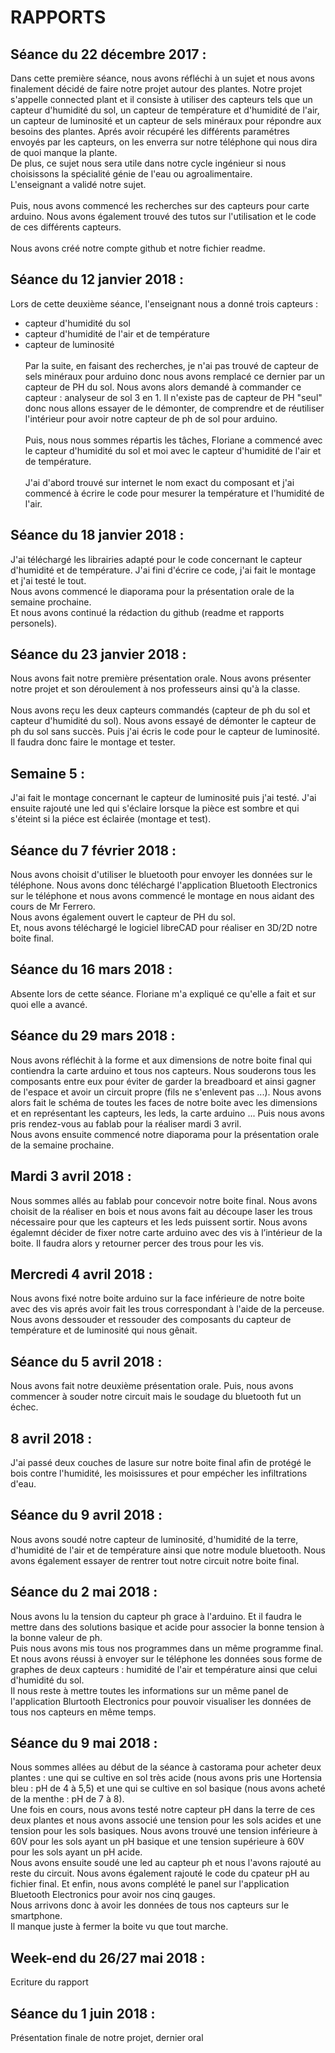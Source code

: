 
<h1> RAPPORTS </h1>

<h2> Séance du 22 décembre 2017 : </h2>

Dans cette première séance, nous avons réfléchi à un sujet et nous avons finalement décidé de faire notre projet autour des plantes. Notre projet s'appelle connected plant et il consiste à utiliser des capteurs tels que un capteur d'humidité du sol, un capteur de température et d'humidité de l'air, un capteur de luminosité et un capteur de sels minéraux pour répondre aux besoins des plantes. Aprés avoir récupéré les différents paramétres envoyés par les capteurs, on les enverra sur notre téléphone qui nous dira de quoi manque la plante. </br>
De plus, ce sujet nous sera utile dans notre cycle ingénieur si nous choisissons la spécialité génie de l'eau ou agroalimentaire.<br>
L'enseignant a validé notre sujet. </br> </br>
Puis, nous avons commencé les recherches sur des capteurs pour carte arduino. Nous avons également trouvé des tutos sur l'utilisation et le code de ces différents capteurs.</br> </br>
Nous avons créé notre compte github et notre fichier readme.

<h2> Séance du 12 janvier 2018 : </h2>

Lors de cette deuxième séance, l'enseignant nous a donné trois capteurs : 
- capteur d'humidité du sol
- capteur d'humidité de l'air et de température
- capteur de luminosité </br></br>
Par la suite, en faisant des recherches, je n'ai pas trouvé de capteur de sels minéraux pour arduino donc nous avons remplacé ce dernier par un capteur de PH du sol. Nous avons alors demandé à commander ce capteur : analyseur de sol 3 en 1. Il n'existe pas de capteur de PH "seul" donc nous allons essayer de le démonter, de comprendre et de réutiliser l'intérieur pour avoir notre capteur de ph de sol pour arduino.</br> </br>
Puis, nous nous sommes répartis les tâches, Floriane a commencé avec le capteur d'humidité du sol et moi avec le capteur d'humidité de l'air et de température. </br> </br>
J'ai d'abord trouvé sur internet le nom exact du composant et j'ai commencé à écrire le code pour mesurer la température et l'humidité de l'air.

<h2> Séance du 18 janvier 2018 : </h2>

J'ai téléchargé les librairies adapté pour le code concernant le capteur d'humidité et de température.
J'ai fini d'écrire ce code, j'ai fait le montage et j'ai testé le tout. </br>  Nous avons commencé le diaporama pour la présentation orale de la semaine prochaine. </br> Et nous avons continué la rédaction du github (readme et rapports personels).

<h2> Séance du 23 janvier 2018 : </h2>

Nous avons fait notre première présentation orale. Nous avons présenter notre projet et son déroulement à nos professeurs ainsi qu'à la classe. </br> </br>
Nous avons reçu les deux capteurs commandés (capteur de ph du sol et capteur d'humidité du sol). Nous avons essayé de démonter le capteur de ph du sol sans succès. Puis j'ai écris le code pour le capteur de luminosité. Il faudra donc faire le montage et tester.

<h2> Semaine 5 : </h2>

J'ai fait le montage concernant le capteur de luminosité puis j'ai testé. J'ai ensuite rajouté une led qui s'éclaire lorsque la pièce est sombre et qui s'éteint si la piéce est éclairée (montage et test).

<h2> Séance du 7 février 2018 : </h2>

Nous avons choisit d'utiliser le bluetooth pour envoyer les données sur le téléphone. Nous avons donc téléchargé l'application Bluetooth Electronics sur le téléphone et nous avons commencé le montage en nous aidant des cours de Mr Ferrero. </br> 
Nous avons également ouvert le capteur de PH du sol. </br>
Et, nous avons téléchargé le logiciel libreCAD pour réaliser en 3D/2D notre boite final.

<h2> Séance du 16 mars 2018 : </h2>

Absente lors de cette séance. Floriane m'a expliqué ce qu'elle a fait et sur quoi elle a avancé.

<h2> Séance du 29 mars 2018 : </h2>

Nous avons réfléchit à la forme et aux dimensions de notre boite final qui contiendra la carte arduino et tous nos capteurs. Nous souderons tous les composants entre eux pour éviter de garder la breadboard et ainsi gagner de l'espace et avoir un circuit propre (fils ne s'enlevent pas ...). Nous avons alors fait le schéma de toutes les faces de notre boite avec les dimensions et en représentant les capteurs, les leds, la carte arduino ... Puis nous avons pris rendez-vous au fablab pour la réaliser mardi 3 avril. </br>
Nous avons ensuite commencé notre diaporama pour la présentation orale de la semaine prochaine.

<h2> Mardi 3 avril 2018 : </h2>

Nous sommes allés au fablab pour concevoir notre boite final. Nous avons choisit de la réaliser en bois et nous avons fait au découpe laser les trous nécessaire pour que les capteurs et les leds puissent sortir. Nous avons égalemnt décider de fixer notre carte arduino avec des vis à l’intérieur de la boite. Il faudra alors y retourner percer des trous pour les vis.

<h2> Mercredi 4 avril 2018 : </h2>

Nous avons fixé notre boite arduino sur la face inférieure de notre boite avec des vis aprés avoir fait les trous correspondant à l'aide de la perceuse. Nous avons dessouder et ressouder des composants du capteur de température et de luminosité qui nous gênait.

<h2> Séance du 5 avril 2018 : </h2>

Nous avons fait notre deuxième présentation orale. 
Puis, nous avons commencer à souder notre circuit mais le soudage du bluetooth fut un échec.

<h2> 8 avril 2018 : </h2>

J'ai passé deux couches de lasure sur notre boite final afin de protégé le bois contre l'humidité, les moisissures et pour empécher les infiltrations d'eau.

<h2> Séance du 9 avril 2018 : </h2>

Nous avons soudé notre capteur de luminosité, d'humidité de la terre, d'humidité de l'air et de température ainsi que notre module bluetooth. Nous avons également essayer de rentrer tout notre circuit notre boite final.

<h2> Séance du 2 mai 2018 : </h2>

Nous avons lu la tension du capteur ph grace à l'arduino. Et il faudra le mettre dans des solutions basique et acide pour associer la bonne tension à la bonne valeur de ph. <br> Puis nous avons mis tous nos programmes dans un même programme final. Et nous avons réussi à envoyer sur le téléphone les données sous forme de graphes de deux capteurs : humidité de l'air et température ainsi que celui d'humidité du sol. <br> Il nous reste à mettre toutes les informations sur un même panel de l'application Blurtooth Electronics pour pouvoir visualiser les données de tous nos capteurs en même temps.

<h2> Séance du 9 mai 2018 : </h2>
 
Nous sommes allées au début de la séance à castorama pour acheter deux plantes : une qui se cultive en sol très acide (nous avons pris une Hortensia bleu : pH de 4 à 5,5) et une qui se cultive en sol basique (nous avons acheté de la menthe : pH de 7 à 8). <br> Une fois en cours, nous avons testé notre capteur pH dans la terre de ces deux plantes et nous avons associé une tension pour les sols acides et une tension pour les sols basiques. Nous avons trouvé une tension inférieure à 60V pour les sols ayant un pH basique et une tension supérieure à 60V pour les sols ayant un pH acide. <br> Nous avons ensuite soudé une led au capteur ph et nous l'avons rajouté au reste du circuit. Nous avons également rajouté le code du cpateur pH au fichier final. Et enfin, nous avons complété le panel sur l'application Bluetooth Electronics pour avoir nos cinq gauges.  <br> Nous arrivons donc à avoir les données de tous nos capteurs sur le smartphone.  <br>Il manque juste à fermer la boite vu que tout marche.

<h2> Week-end du 26/27 mai 2018 : </h2>

Ecriture du rapport 

<h2> Séance du 1 juin 2018 : </h2
 
 Présentation finale de notre projet, dernier oral
